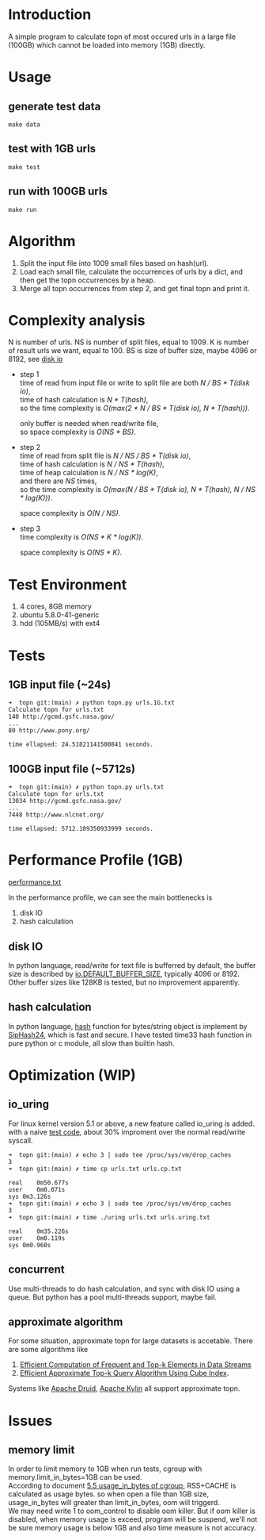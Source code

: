 # Introduction
A simple program to calculate topn of most occured urls in a large file (100GB) which cannot be loaded into memory (1GB) directly.

# Usage
## generate test data
```
make data
```

## test with 1GB urls
```
make test
```

## run with 100GB urls
```
make run
```

# Algorithm
1. Split the input file into 1009 small files based on hash(url).
2. Load each small file, calculate the occurrences of urls by a dict, and then get the topn occurrences by a heap.
3. Merge all topn occurrences from step 2, and get final topn and print it.

# Complexity analysis
N is number of urls.
NS is number of split files, equal to 1009.
K is number of result urls we want, equal to 100.
BS is size of buffer size, maybe 4096 or 8192, see [disk io](#disk-io)

- step 1  
   time of read from input file or write to split file are both *N / BS * T(disk io)*,  
   time of hash calculation is *N * T(hash)*,  
   so the time complexity is *O(max(2 * N / BS * T(disk io), N * T(hash)))*.  
     
   only buffer is needed when read/write file,  
   so space complexity is *O(NS * BS)*.  
- step 2  
  time of read from split file is *N / NS / BS * T(disk io)*,  
  time of hash calculation is *N / NS * T(hash)*,  
  time of heap calculation is *N / NS * log(K)*,  
  and there are *NS* times,   
  so the time complexity is *O(max(N / BS * T(disk io), N * T(hash), N / NS * log(K)))*.  
    
  space complexity is *O(N / NS)*.  
- step 3  
  time complexity is *O(NS * K * log(K))*.  
     
  space complexity is *O(NS * K)*.

# Test Environment
1. 4 cores, 8GB memory
2. ubuntu 5.8.0-41-generic
3. hdd (105MB/s) with ext4

# Tests
## 1GB input file (~24s)
```
➜  topn git:(main) ✗ python topn.py urls.1G.txt
Calculate topn for urls.txt
140 http://gcmd.gsfc.nasa.gov/
...
80 http://www.pony.org/

time ellapsed: 24.51821141500841 seconds.
```

## 100GB input file (~5712s)
```
➜  topn git:(main) ✗ python topn.py urls.txt
Calculate topn for urls.txt
13034 http://gcmd.gsfc.nasa.gov/
...
7448 http://www.nlcnet.org/

time ellapsed: 5712.109350933999 seconds.
```

# Performance Profile (1GB)
[performance.txt](./performance.txt)

In the performance profile, we can see the main bottlenecks is
1. disk IO
2. hash calculation

## disk IO
In python language, read/write for text file is bufferred by default, the buffer size is described by
[io.DEFAULT_BUFFER_SIZE](https://docs.python.org/3/library/io.html#io.DEFAULT_BUFFER_SIZE), typically
4096 or 8192. Other buffer sizes like 128KB is tested, but no improvement apparently.

## hash calculation
In python language, [hash](https://docs.python.org/3/library/functions.html#hash) function for bytes/string object is implement by [SipHash24](https://www.python.org/dev/peps/pep-0456/), which is fast and secure. I have tested time33 hash function in pure python or c module, all slow than builtin hash.

# Optimization (WIP)
## io_uring
For linux kernel version 5.1 or above, a new feature called io_uring is added. with a naive [test code](./wip/uring.c), about 30% improment over the normal read/write syscall.
```
➜  topn git:(main) ✗ echo 3 | sudo tee /proc/sys/vm/drop_caches
3
➜  topn git:(main) ✗ time cp urls.txt urls.cp.txt

real	0m50.677s
user	0m0.071s
sys 0m3.126s
➜  topn git:(main) ✗ echo 3 | sudo tee /proc/sys/vm/drop_caches
3
➜  topn git:(main) ✗ time ./uring urls.txt urls.uring.txt

real	0m35.226s
user	0m0.119s
sys	0m0.960s
```
## concurrent
Use multi-threads to do hash calculation, and sync with disk IO using a queue. But python has a pool multi-threads support, maybe fail.

## approximate algorithm
For some situation, approximate topn for large datasets is accetable. There are some algorithms like
1. [Efficient Computation of Frequent and Top-k Elements in Data Streams](http://www.cse.ust.hk/~raywong/comp5331/References/EfficientComputationOfFrequentAndTop-kElementsInDataStreams.pdf)
2. [Efficient Approximate Top-k Query Algorithm Using Cube Index](https://www.cs.yale.edu/homes/dongqu/APWeb11.pdf).

Systems like [Apache Druid](https://druid.apache.org/docs/latest/querying/topnquery.html), [Apache Kylin](http://kylin.apache.org/blog/2016/03/19/approximate-topn-measure/) all support approximate topn.

# Issues
## memory limit
In order to limit memory to 1GB when run tests, cgroup with memory.limit_in_bytes=1GB can be used.   
According to document [5.5 usage_in_bytes of cgroup](https://www.kernel.org/doc/Documentation/cgroup-v1/memory.txt), 
RSS+CACHE is calculated as usage bytes. so when open a file than 1GB size, usage_in_bytes will greater than limit_in_bytes, 
oom will triggerd.   
We may need write 1 to oom_control to disable oom killer. But if oom killer is disabled, when memory usage
is exceed, program will be suspend, we'll not be sure memory usage is below 1GB and also time measure is not accuracy.
